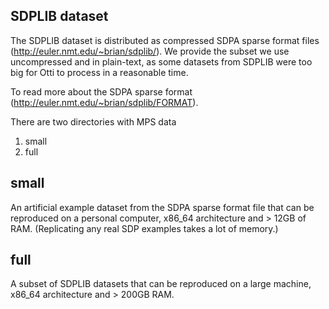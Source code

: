 SDPLIB dataset
--------------

The SDPLIB dataset is distributed as compressed SDPA sparse format files (http://euler.nmt.edu/~brian/sdplib/).
We provide the subset we use uncompressed and in plain-text, as some datasets from SDPLIB were too big for Otti to process in a reasonable time.

To read more about the SDPA sparse format (http://euler.nmt.edu/~brian/sdplib/FORMAT).

There are two directories with MPS data
1. small
2. full

## small
An artificial example dataset from the SDPA sparse format file that can be reproduced on a personal computer,
x86_64 architecture and > 12GB of RAM. (Replicating any real SDP examples takes a lot of memory.)

## full
A subset of SDPLIB datasets that can be reproduced on a large machine,
x86_64 architecture and > 200GB RAM.


